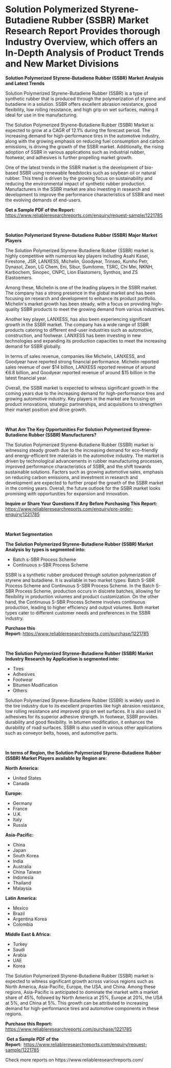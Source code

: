<p><h1>Solution Polymerized Styrene-Butadiene Rubber (SSBR) Market Research Report Provides thorough Industry Overview, which offers an In-Depth Analysis of Product Trends and New Market Divisions</h1></p><p><strong>Solution Polymerized Styrene-Butadiene Rubber (SSBR) Market Analysis and Latest Trends</strong></p>
<p><p>Solution Polymerized Styrene-Butadiene Rubber (SSBR) is a type of synthetic rubber that is produced through the polymerization of styrene and butadiene in a solution. SSBR offers excellent abrasion resistance, good flexibility, low rolling resistance, and high grip on wet surfaces, making it ideal for use in tire manufacturing.</p><p>The Solution Polymerized Styrene-Butadiene Rubber (SSBR) Market is expected to grow at a CAGR of 12.1% during the forecast period. The increasing demand for high-performance tires in the automotive industry, along with the growing emphasis on reducing fuel consumption and carbon emissions, is driving the growth of the SSBR market. Additionally, the rising adoption of SSBR in various applications such as industrial rubber, footwear, and adhesives is further propelling market growth.</p><p>One of the latest trends in the SSBR market is the development of bio-based SSBR using renewable feedstocks such as soybean oil or natural rubber. This trend is driven by the growing focus on sustainability and reducing the environmental impact of synthetic rubber production. Manufacturers in the SSBR market are also investing in research and development to improve the performance characteristics of SSBR and meet the evolving demands of end-users.</p></p>
<p><strong>Get a Sample PDF of the Report:&nbsp;</strong> <a href="https://www.reliableresearchreports.com/enquiry/request-sample/1221785">https://www.reliableresearchreports.com/enquiry/request-sample/1221785</a></p>
<p>&nbsp;</p>
<p><strong>Solution Polymerized Styrene-Butadiene Rubber (SSBR) Major Market Players</strong></p>
<p><p>The Solution Polymerized Styrene-Butadiene Rubber (SSBR) market is highly competitive with numerous key players including Asahi Kasei, Firestone, JSR, LANXESS, Michelin, Goodyear, Trinseo, Kumho Petr, Dynasol, Zeon, LG Chem, Eni, Sibur, Sumitomo, TSRC, Chi Mei, NKNH, Karbochem, Sinopec, CNPC, Lion Elastomers, Synthos, and ZS Elastoemers.</p><p>Among these, Michelin is one of the leading players in the SSBR market. The company has a strong presence in the global market and has been focusing on research and development to enhance its product portfolio. Michelin's market growth has been steady, with a focus on providing high-quality SSBR products to meet the growing demand from various industries.</p><p>Another key player, LANXESS, has also been experiencing significant growth in the SSBR market. The company has a wide range of SSBR products catering to different end-user industries such as automotive, construction, and footwear. LANXESS has been investing in new technologies and expanding its production capacities to meet the increasing demand for SSBR globally.</p><p>In terms of sales revenue, companies like Michelin, LANXESS, and Goodyear have reported strong financial performance. Michelin reported sales revenue of over $14 billion, LANXESS reported revenue of around €6.8 billion, and Goodyear reported revenue of around $15 billion in the latest financial year.</p><p>Overall, the SSBR market is expected to witness significant growth in the coming years due to the increasing demand for high-performance tires and growing automotive industry. Key players in the market are focusing on product innovations, strategic partnerships, and acquisitions to strengthen their market position and drive growth.</p></p>
<p>&nbsp;</p>
<p><strong>What Are The Key Opportunities For Solution Polymerized Styrene-Butadiene Rubber (SSBR) Manufacturers?</strong></p>
<p><p>The Solution Polymerized Styrene-Butadiene Rubber (SSBR) market is witnessing steady growth due to the increasing demand for eco-friendly and energy-efficient tire materials in the automotive industry. The market is driven by technological advancements in rubber manufacturing processes, improved performance characteristics of SSBR, and the shift towards sustainable solutions. Factors such as growing automotive sales, emphasis on reducing carbon emissions, and investment in research and development are expected to further propel the growth of the SSBR market in the coming years. Overall, the future outlook for the SSBR market looks promising with opportunities for expansion and innovation.</p></p>
<p><strong>Inquire or Share Your Questions If Any Before Purchasing This Report:</strong> <a href="https://www.reliableresearchreports.com/enquiry/pre-order-enquiry/1221785">https://www.reliableresearchreports.com/enquiry/pre-order-enquiry/1221785</a></p>
<p>&nbsp;</p>
<p><strong>Market Segmentation</strong></p>
<p><strong>The Solution Polymerized Styrene-Butadiene Rubber (SSBR) Market Analysis by types is segmented into:</strong></p>
<p><ul><li>Batch s-SBR Process Scheme</li><li>Continuous s-SBR Process Scheme</li></ul></p>
<p><p>SSBR is a synthetic rubber produced through solution polymerization of styrene and butadiene. It is available in two market types: Batch S-SBR Process Scheme and Continuous S-SBR Process Scheme. In the Batch S-SBR Process Scheme, production occurs in discrete batches, allowing for flexibility in production volumes and product customization. On the other hand, the Continuous S-SBR Process Scheme involves continuous production, leading to higher efficiency and output volumes. Both market types cater to different customer needs and preferences in the SSBR industry.</p></p>
<p><strong>Purchase this Report:&nbsp;</strong><a href="https://www.reliableresearchreports.com/purchase/1221785">https://www.reliableresearchreports.com/purchase/1221785</a></p>
<p>&nbsp;</p>
<p><strong>The Solution Polymerized Styrene-Butadiene Rubber (SSBR) Market Industry Research by Application is segmented into:</strong></p>
<p><ul><li>Tires</li><li>Adhesives</li><li>Footwear</li><li>Bitumen Modification</li><li>Others</li></ul></p>
<p><p>Solution Polymerized Styrene-Butadiene Rubber (SSBR) is widely used in the tire industry due to its excellent properties like high abrasion resistance, low rolling resistance and improved grip on wet surfaces. It is also used in adhesives for its superior adhesive strength. In footwear, SSBR provides durability and good flexibility. In bitumen modification, it enhances the durability of road surfaces. SSBR is also used in various other applications such as conveyor belts, hoses, and automotive parts.</p></p>
<p>&nbsp;</p>
<p><strong>In terms of Region, the Solution Polymerized Styrene-Butadiene Rubber (SSBR) Market Players available by Region are:</strong></p>
<p>
    <p> <strong> North America: </strong>
        <ul>
            <li>United States</li>
            <li>Canada</li>
        </ul>
        </p> 
    <p> <strong> Europe: </strong>
        <ul>
            <li>Germany</li>
            <li>France</li>
            <li>U.K.</li>
            <li>Italy</li>
            <li>Russia</li>
        </ul>
        </p> 
    <p> <strong> Asia-Pacific: </strong>
        <ul>
            <li>China</li>
            <li>Japan</li>
            <li>South Korea</li>
            <li>India</li>
            <li>Australia</li>
            <li>China Taiwan</li>
            <li>Indonesia</li>
            <li>Thailand</li>
            <li>Malaysia</li>
        </ul>
        </p> 
    <p> <strong> Latin America: </strong>
        <ul>
            <li>Mexico</li>
            <li>Brazil</li>
            <li>Argentina Korea</li>
            <li>Colombia</li>
        </ul>
        </p> 
    <p> <strong> Middle East & Africa: </strong>
        <ul>
            <li>Turkey</li>
            <li>Saudi</li>
            <li>Arabia</li>
            <li>UAE</li>
            <li>Korea</li>
        </ul>
    </p>
    </p>
<p><p>The Solution Polymerized Styrene-Butadiene Rubber (SSBR) market is expected to witness significant growth across various regions such as North America, Asia-Pacific, Europe, the USA, and China. Among these regions, Asia-Pacific is anticipated to dominate the market with a market share of 45%, followed by North America at 25%, Europe at 20%, the USA at 5%, and China at 5%. This growth can be attributed to increasing demand for high-performance tires and automotive components in these regions.</p></p>
<p><strong>Purchase this Report: </strong><a href="https://www.reliableresearchreports.com/purchase/1221785">https://www.reliableresearchreports.com/purchase/1221785</a></p>
<p>&nbsp;<strong>Get a Sample PDF of the Report:&nbsp;&nbsp;</strong><a href="https://www.reliableresearchreports.com/enquiry/request-sample/1221785">https://www.reliableresearchreports.com/enquiry/request-sample/1221785</a></p>
<p><strong></strong></p>
<p>Check more reports on https://www.reliableresearchreports.com/</p>